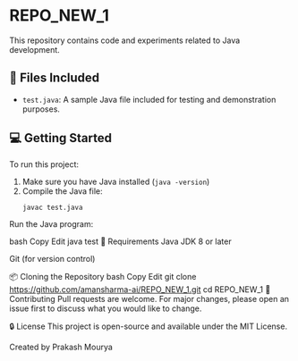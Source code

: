 # REPO_NEW_1

This repository contains code and experiments related to Java development.

## 📁 Files Included

- `test.java`: A sample Java file included for testing and demonstration purposes.

## 💻 Getting Started

To run this project:

1. Make sure you have Java installed (`java -version`)
2. Compile the Java file:
   ```bash
   javac test.java
Run the Java program:

bash
Copy
Edit
java test
📌 Requirements
Java JDK 8 or later

Git (for version control)

📦 Cloning the Repository
bash
Copy
Edit
git clone https://github.com/amansharma-ai/REPO_NEW_1.git
cd REPO_NEW_1
🔧 Contributing
Pull requests are welcome. For major changes, please open an issue first to discuss what you would like to change.

🔒 License
This project is open-source and available under the MIT License.

Created by Prakash Mourya
